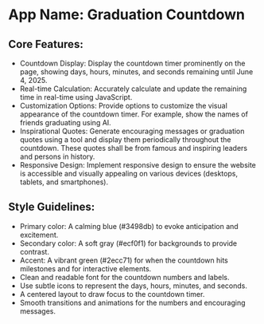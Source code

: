 # **App Name**: Graduation Countdown

## Core Features:

- Countdown Display: Display the countdown timer prominently on the page, showing days, hours, minutes, and seconds remaining until June 4, 2025.
- Real-time Calculation: Accurately calculate and update the remaining time in real-time using JavaScript.
- Customization Options: Provide options to customize the visual appearance of the countdown timer. For example, show the names of friends graduating using AI.
- Inspirational Quotes: Generate encouraging messages or graduation quotes using a tool and display them periodically throughout the countdown. These quotes shall be from famous and inspiring leaders and persons in history.
- Responsive Design: Implement responsive design to ensure the website is accessible and visually appealing on various devices (desktops, tablets, and smartphones).

## Style Guidelines:

- Primary color: A calming blue (#3498db) to evoke anticipation and excitement.
- Secondary color: A soft gray (#ecf0f1) for backgrounds to provide contrast.
- Accent: A vibrant green (#2ecc71) for when the countdown hits milestones and for interactive elements.
- Clean and readable font for the countdown numbers and labels.
- Use subtle icons to represent the days, hours, minutes, and seconds.
- A centered layout to draw focus to the countdown timer.
- Smooth transitions and animations for the numbers and encouraging messages.